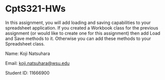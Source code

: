 # CptS321-HWs

In this assignment, you will add loading and saving capabilities to your spreadsheet application. If you
created a Workbook class for the previous assignment (or would like to create one for this assignment)
then add Load and Save methods to it. Otherwise you can add these methods to your Spreadsheet class.


Name: Koji Natsuhara

Email: koji.natsuhara@wsu.edu

Student ID: 11666900
